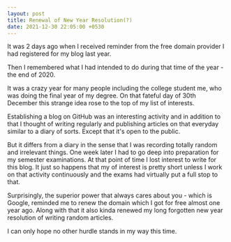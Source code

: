 ```yaml
---
layout: post
title: Renewal of New Year Resolution(?)
date: 2021-12-30 22:05:00 +0530
---
```


It was 2 days ago when I received reminder from the free domain provider I had registered for my blog last year. 

Then I remembered what I had intended to do during that time of the year - the end of 2020. 

It was a crazy year for many people including the college student me, who was doing the final year of my degree. 
On that fateful day of 30th December this strange idea rose to the top of my list of interests. 

Establishing a blog on GitHub was an interesting activity and in addition to that I thought of writing regularly and publishing articles on that everyday similar to a diary of sorts.
Except that it's open to the public.

But it differs from a diary in the sense that I was recording totally random and irrelevant things. One week later I had to go deep into preparation for my semester examinations.
At that point of time I lost interest to write for this blog. It just so happens that my of interest is pretty short unless I work on that activity continuously and the exams had virtually put a full stop to that.

Surprisingly, the superior power that always cares about you - which is Google, reminded me to renew the domain which I got for free almost one year ago. Along with that it also kinda renewed my long forgotten new year resolution of writing random articles. 

I can only hope no other hurdle stands in my way this time.
